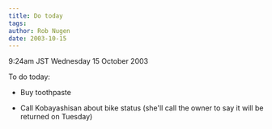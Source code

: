 ```yaml
---
title: Do today
tags: 
author: Rob Nugen
date: 2003-10-15
---
```


<p class=date>9:24am JST Wednesday 15 October 2003</p>

<p>To do today:</p>

<ul>
<li><p>Buy toothpaste</p></li>

<li><p>Call Kobayashisan about bike status (she'll call the owner to
say it will be returned on Tuesday)</p></li>
</ul>
